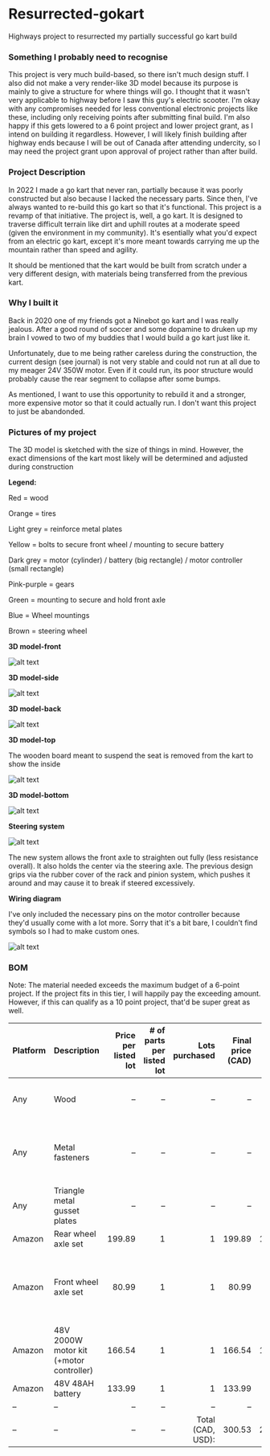 # Resurrected-gokart
Highways project to resurrected my partially successful go kart build
<h3>Something I probably need to recognise</h3>

This project is very much build-based, so there isn't much design stuff. I also did not make a very render-like 3D model because its purpose is mainly to give a structure for where things will go. I thought that it wasn't very applicable to highway before I saw this guy's electric scooter. I'm okay with any compromises needed for less conventional electronic projects like these, including only receiving points after submitting final build. I'm also happy if this gets lowered to a 6 point project and lower project grant, as I intend on building it regardless. However, I will likely finish building after highway ends because I will be out of Canada after attending undercity, so I may need the project grant upon approval of project rather than after build.

<h3>Project Description</h3>

In 2022 I made a go kart that never ran, partially because it was poorly constructed but also because I lacked the necessary parts. Since then, I've always wanted to re-build this go kart so that it's functional. This project is a revamp of that initiative. The project is, well, a go kart. It is designed to traverse difficult terrain like dirt and uphill routes at a moderate speed (given the environment in my community). It's esentially what you'd expect from an electric go kart, except it's more meant towards carrying me up the mountain rather than speed and agility.

It should be mentioned that the kart would be built from scratch under a very different design, with materials being transferred from the previous kart.

<h3>Why I built it</h3>

Back in 2020 one of my friends got a Ninebot go kart and I was really jealous. After a good round of soccer and some dopamine to druken up my brain I vowed to two of my buddies that I would build a go kart just like it.

Unfortunately, due to me being rather careless during the construction, the current design (see journal) is not very stable and could not run at all due to my meager 24V 350W motor. Even if it could run, its poor structure would probably cause the rear segment to collapse after some bumps.

As mentioned, I want to use this opportunity to rebuild it and a stronger, more expensive motor so that it could actually run. I don't want this project to just be abandonded.

<h3>Pictures of my project</h3>

The 3D model is sketched with the size of things in mind. However, the exact dimensions of the kart most likely will be determined and adjusted during construction

**Legend:**

Red = wood

Orange = tires

Light grey = reinforce metal plates

Yellow = bolts to secure front wheel / mounting to secure battery

Dark grey = motor (cylinder) / battery (big rectangle) / motor controller (small rectangle)

Pink-purple = gears

Green = mounting to secure and hold front axle

Blue = Wheel mountings

Brown = steering wheel

**3D model-front**

![alt text](Assets/image_skibidi.png)

**3D model-side**

![alt text](Assets/image-1.png)

**3D model-back**

![alt text](Assets/image-2.png)

**3D model-top**

The wooden board meant to suspend the seat is removed from the kart to show the inside

![alt text](Assets/image-3.png)

**3D model-bottom**

![alt text](Assets/image-4.png)

**Steering system**

![alt text](Assets/image-5.png)

The new system allows the front axle to straighten out fully (less resistance overall). It also holds the center via the steering axle. The previous design grips via the rubber cover of the rack and pinion system, which pushes it around and may cause it to break if steered excessively.

**Wiring diagram**

I've only included the necessary pins on the motor controller because they'd usually come with a lot more. Sorry that it's a bit bare, I couldn't find symbols so I had to make custom ones.

![alt text](Assets/Gokart_Schematics_Diagram.PNG)

<h3>BOM</h3>

Note: The material needed exceeds the maximum budget of a 6-point project. If the project fits in this tier, I will happily pay the exceeding amount. However, if this can qualify as a 10 point project, that'd be super great as well.

| Platform   | Description                             | Price per listed lot | # of parts per listed lot | Lots purchased | Final price (CAD) | Final price (USD) | Already owned? | Comments                                                      | Link |
|------------|------------------------------------------|----------------------:|---------------------------:|----------------:|-------------------:|-------------------:|----------------|---------------------------------------------------------------|------|
| Any        | Wood                                     |                     – |                        –   | –              | –                 | –                 | Yes            | My dad has a bunch of wood left                               | –    |
| Any        | Metal fasteners                          |                     – |                        –   | –              | –                 | –                 | Yes            | Again, my dad works in HVAC so he has a bunch of them         | –    |
| Any        | Triangle metal gusset plates             |                     – |                        –   | –              | –                 | –                 | Yes            | There's a couple of them left in the garage                   | –    |
| Amazon     | Rear wheel axle set                      |                 199.89 |                         1 | 1              |            199.89 |            147.92  | Yes            | Purchased in 2022                                             | [Link](https://www.amazon.ca/Tacsal-Rear-Axle-Shaft-Assembly/dp/B0DNQT6FHH/) |
| Amazon     | Front wheel axle set                     |                  80.99 |                         1 | 1              |             80.99 |             59.93  | Yes            | Original 2022 listing is gone, this is the closest I can find | [Link](https://www.amazon.ca/dp/B07ZQ54MXW) |
| Amazon     | 48V 2000W motor kit (+motor controller)  |                 166.54 |                         1 | 1              |            166.54 |            123.24  | No             | –                                                             | [Link](https://www.amazon.ca/VEVOR-2000W-Electric-Brushless-Motor/dp/B0DT3RT5NY) |
| Amazon     | 48V 48AH battery                          |                 133.99 |                         1 | 1              |            133.99 |             99.15  | No             | –                                                             | [Link](https://www.amazon.ca/Lithium-Battery-Protectio-200-2000W-Electric/dp/B0F449L6LZ) |
| –          | –                                        |                     – |                        –   | –              | –                 | –                 | –              | –                                                             | –    |
| –          | –                                        |                     – |                        –   | Total (CAD, USD): |            300.53 |            222.39  | –              | –                                                             | –    |
